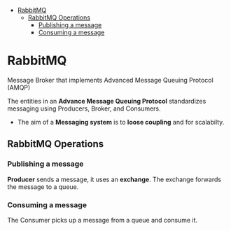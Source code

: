 <!--ts-->
   * [RabbitMQ](#rabbitmq)
      * [RabbitMQ Operations](#rabbitmq-operations)
         * [Publishing a message](#publishing-a-message)
         * [Consuming a message](#consuming-a-message)

<!-- Added by: gil_diy, at: Sat 05 Mar 2022 15:39:20 IST -->

<!--te-->

# RabbitMQ 

Message Broker that implements Advanced Message Queuing Protocol (AMQP)

The entities in an **Advance Message Queuing Protocol** standardizes messaging using Producers, Broker, and Consumers.

* The aim of a **Messaging system** is to **loose coupling** and for scalabilty.


## RabbitMQ Operations

### Publishing a message

**Producer** sends a message, it uses an **exchange**.
The exchange forwards the message to a queue.

### Consuming a message

The Consumer picks up a message from a queue and consume it.